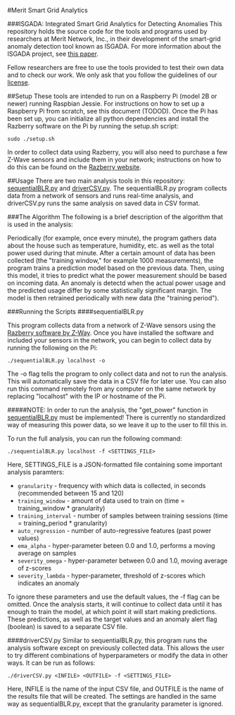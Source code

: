 #Merit Smart Grid Analytics

###ISGADA: Integrated Smart Grid Analytics for Detecting Anomalies
This repository holds the source code for the tools and
programs used by researchers at Merit Network, Inc., in
their development of the smart-grid anomaly detection
tool known as ISGADA. For more information about the ISGADA project,
see [this paper](isgada_paper.pdf).

Fellow researchers are free to use the tools provided to test
their own data and to check our work. We only ask that you
follow the guidelines of our [license](LICENSE.md).

##Setup
These tools are intended to run on a Raspberry Pi (model 2B or newer)
running Raspbian Jessie. For instructions on how to set up a
Raspberry Pi from scratch, see this document (TODOD). Once the Pi has
been set up, you can initialize all python dependencies and
install the Razberry software on the Pi by running the setup.sh script:

`sudo ./setup.sh`

In order to collect data using Razberry, you will also need to purchase
a few Z-Wave sensors and include them in your network; instructions on 
how to do this can be found on the
[Razberry website](http://razberry.z-wave.me/index.php?id=5).

##Usage
There are two main analysis tools in this repository:
[sequentialBLR.py](sequentialBLR.py) and [driverCSV.py](driverCSV.py).
The sequentialBLR.py program collects data from a network of sensors
and runs real-time analysis, and driverCSV.py runs the same analysis
on saved data in CSV format.

###The Algorithm
The following is a brief description of the algorithm that is used in
the analysis:

Periodically (for example, once every minute), the program gathers data
about the house such as temperature, humidity, etc. as well as the total
power used during that minute. After a certain amount of data has been
collected (the "training window," for example 1000 measurements), the
program trains a prediction model based on the previous data. Then, using
this model, it tries to predict what the power measurement should be
based on incoming data. An anomaly is detectd when the actual power usage
and the predicted usage differ by some statistically significant margin.
The model is then retrained periodically with new data (the "training 
period").

###Running the Scripts
####sequentialBLR.py

This program collects data from a network of Z-Wave sensors using the
[Razberry software by Z-Way](http://razberry.z-wave.me/index.php?id=1).
Once you have installed the software and included your sensors in the
network, you can begin to collect data by running the following on the Pi:

`./sequentialBLR.py localhost -o`

The -o flag tells the program to only collect data and not to run the
analysis. This will automatically save the data in a CSV file for
later use.
You can also run this command remotely from any computer on the same
network by replacing "localhost" with the IP or hostname of the Pi.

#####NOTE: In order to run the analysis, the "get_power" function in [sequentialBLR.py](sequentialBLR.py) must be implemented! There is currently no standardized way of measuring this power data, so we leave it up to the user to fill this in.

To run the full analysis, you can run the following command:

`./sequentialBLR.py localhost -f <SETTINGS_FILE>`

Here, SETTINGS_FILE is a JSON-formatted file containing some important
analysis paramters:

* `granularity` - frequency with which data is collected, in seconds (recommended between 15 and 120)
* `training_window` - amount of data used to train on (time = training_window * granularity)
* `training_interval` - number of samples between training sessions (time = training_period * granularity)
* `auto_regression` - number of auto-regressive features (past power values)
* `ema_alpha` - hyper-parameter beteen 0.0 and 1.0, performs a moving average on samples
* `severity_omega` - hyper-parameter between 0.0 and 1.0, moving average of z-scores
* `severity_lambda` - hyper-parameter, threshold of z-scores which indicates an anomaly

To ignore these parameters and use the default values, the -f flag
can be omitted. Once the analysis starts, it will continue to collect
data until it has enough to train the model, at which point it will
start making predictions. These predictions, as well as the target
values and an anomaly alert flag (boolean) is saved to a separate CSV
file.

####driverCSV.py
Similar to sequentialBLR.py, this program runs the analysis software
except on previously collected data. This allows the user to try
different combinations of hyperparameters or modify the data in other
ways. It can be run as follows:

`./driverCSV.py <INFILE> <OUTFILE> -f <SETTINGS_FILE>`

Here, INFILE is the name of the input CSV file, and OUTFILE is the
name of the results file that will be created. The settings are 
handled in the same way as sequentialBLR.py, except that the 
granularity parameter is ignored.

